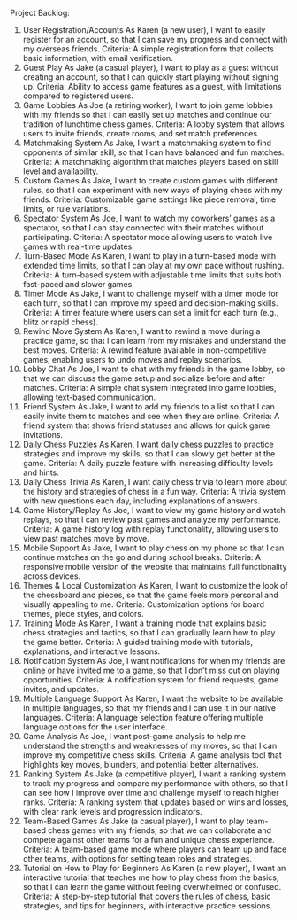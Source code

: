 Project Backlog: 
1. User Registration/Accounts
As Karen (a new user), I want to easily register for an account, so that I can save my progress and connect with my overseas friends.
Criteria: A simple registration form that collects basic information, with email verification.
2. Guest Play
As Jake (a casual player), I want to play as a guest without creating an account, so that I can quickly start playing without signing up.
Criteria: Ability to access game features as a guest, with limitations compared to registered users.
3. Game Lobbies
As Joe (a retiring worker), I want to join game lobbies with my friends so that I can easily set up matches and continue our tradition of lunchtime chess games.
Criteria: A lobby system that allows users to invite friends, create rooms, and set match preferences.
4. Matchmaking System
As Jake, I want a matchmaking system to find opponents of similar skill, so that I can have balanced and fun matches.
Criteria: A matchmaking algorithm that matches players based on skill level and availability.
5. Custom Games
As Jake, I want to create custom games with different rules, so that I can experiment with new ways of playing chess with my friends.
Criteria: Customizable game settings like piece removal, time limits, or rule variations.
6. Spectator System
As Joe, I want to watch my coworkers’ games as a spectator, so that I can stay connected with their matches without participating.
Criteria: A spectator mode allowing users to watch live games with real-time updates.
7. Turn-Based Mode
As Karen, I want to play in a turn-based mode with extended time limits, so that I can play at my own pace without rushing.
Criteria: A turn-based system with adjustable time limits that suits both fast-paced and slower games.
8. Timer Mode
As Jake, I want to challenge myself with a timer mode for each turn, so that I can improve my speed and decision-making skills.
Criteria: A timer feature where users can set a limit for each turn (e.g., blitz or rapid chess).
9. Rewind Move System
As Karen, I want to rewind a move during a practice game, so that I can learn from my mistakes and understand the best moves.
Criteria: A rewind feature available in non-competitive games, enabling users to undo moves and replay scenarios.
10. Lobby Chat
As Joe, I want to chat with my friends in the game lobby, so that we can discuss the game setup and socialize before and after matches.
Criteria: A simple chat system integrated into game lobbies, allowing text-based communication.
11. Friend System
As Jake, I want to add my friends to a list so that I can easily invite them to matches and see when they are online.
Criteria: A friend system that shows friend statuses and allows for quick game invitations.
12. Daily Chess Puzzles
As Karen, I want daily chess puzzles to practice strategies and improve my skills, so that I can slowly get better at the game.
Criteria: A daily puzzle feature with increasing difficulty levels and hints.
13. Daily Chess Trivia
As Karen, I want daily chess trivia to learn more about the history and strategies of chess in a fun way.
Criteria: A trivia system with new questions each day, including explanations of answers.
14. Game History/Replay
As Joe, I want to view my game history and watch replays, so that I can review past games and analyze my performance.
Criteria: A game history log with replay functionality, allowing users to view past matches move by move.
15. Mobile Support
As Jake, I want to play chess on my phone so that I can continue matches on the go and during school breaks.
Criteria: A responsive mobile version of the website that maintains full functionality across devices.
16. Themes & Local Customization
As Karen, I want to customize the look of the chessboard and pieces, so that the game feels more personal and visually appealing to me.
Criteria: Customization options for board themes, piece styles, and colors.
17. Training Mode
As Karen, I want a training mode that explains basic chess strategies and tactics, so that I can gradually learn how to play the game better.
Criteria: A guided training mode with tutorials, explanations, and interactive lessons.
18. Notification System
As Joe, I want notifications for when my friends are online or have invited me to a game, so that I don’t miss out on playing opportunities.
Criteria: A notification system for friend requests, game invites, and updates.
19. Multiple Language Support
As Karen, I want the website to be available in multiple languages, so that my friends and I can use it in our native languages.
Criteria: A language selection feature offering multiple language options for the user interface.
20. Game Analysis
As Joe, I want post-game analysis to help me understand the strengths and weaknesses of my moves, so that I can improve my competitive chess skills.
Criteria: A game analysis tool that highlights key moves, blunders, and potential better alternatives.
21. Ranking System
As Jake (a competitive player), I want a ranking system to track my progress and compare my performance with others, so that I can see how I improve over time and challenge myself to reach higher ranks.
Criteria: A ranking system that updates based on wins and losses, with clear rank levels and progression indicators.
22. Team-Based Games
As Jake (a casual player), I want to play team-based chess games with my friends, so that we can collaborate and compete against other teams for a fun and unique chess experience.
Criteria: A team-based game mode where players can team up and face other teams, with options for setting team roles and strategies.
23. Tutorial on How to Play for Beginners
As Karen (a new player), I want an interactive tutorial that teaches me how to play chess from the basics, so that I can learn the game without feeling overwhelmed or confused.
Criteria: A step-by-step tutorial that covers the rules of chess, basic strategies, and tips for beginners, with interactive practice sessions.
